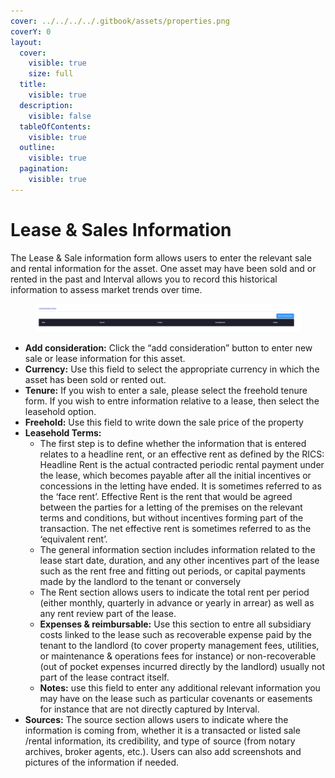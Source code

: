 ```yaml
---
cover: ../../../../.gitbook/assets/properties.png
coverY: 0
layout:
  cover:
    visible: true
    size: full
  title:
    visible: true
  description:
    visible: false
  tableOfContents:
    visible: true
  outline:
    visible: true
  pagination:
    visible: true
---
```


# Lease & Sales Information

The Lease & Sale information form allows users to enter the relevant sale and rental information for the asset. One asset may have been sold and or rented in the past and Interval allows you to record this historical information to assess market trends over time.

<figure><img src="../../../../.gitbook/assets/image (9) (1).png" alt=""><figcaption></figcaption></figure>

* **Add consideration:** Click the “add consideration” button to enter new sale or lease information for this asset.
* **Currency:** Use this field to select the appropriate currency in which the asset has been sold or rented out.
* **Tenure:** If you wish to enter a sale, please select the freehold tenure form. If you wish to entre information relative to a lease, then select the leasehold option.
* **Freehold:** Use this field to write down the sale price of the property
* **Leasehold Terms:**&#x20;
  * The first step is to define whether the information that is entered relates to a headline rent, or an effective rent as defined by the RICS: Headline Rent is the actual contracted periodic rental payment under the lease, which becomes payable after all the initial incentives or concessions in the letting have ended. It is sometimes referred to as the ‘face rent’. Effective Rent is the rent that would be agreed between the parties for a letting of the premises on the relevant terms and conditions, but without incentives forming part of the transaction. The net effective rent is sometimes referred to as the ‘equivalent rent’.
  * The general information section includes information related to the lease start date, duration, and any other incentives part of the lease such as the rent free and fitting out periods, or capital payments made by the landlord to the tenant or conversely
  * The Rent section allows users to indicate the total rent per period (either monthly, quarterly in advance or yearly in arrear) as well as any rent review part of the lease.&#x20;
  * **Expenses & reimbursable:** Use this section to entre all subsidiary costs linked to the lease such as recoverable expense paid by the tenant to the landlord (to cover property management fees, utilities, or maintenance & operations fees for instance) or non-recoverable (out of pocket expenses incurred directly by the landlord) usually not part of the lease contract itself.
  * **Notes:** use this field to enter any additional relevant information you may have on the lease such as particular covenants or easements for instance that are not directly captured by Interval.
* **Sources:** The source section allows users to indicate where the information is coming from, whether it is a transacted or listed sale /rental information, its credibility, and type of source (from notary archives, broker agents, etc.). Users can also add screenshots and pictures of the information if needed.
